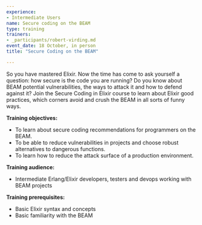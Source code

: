 ```yaml
---
experience:
- Intermediate Users
name: Secure coding on the BEAM
type: training
trainers:
- _participants/robert-virding.md
event_date: 18 October, in person
title: "Secure Coding on the BEAM"

---
```

So you have mastered Elixir. Now the time has come to ask yourself a question: how secure is the code you are running? Do you know about BEAM potential vulnerabilities, the ways to attack it and how to defend against it? Join the Secure Coding in Elixir course to learn about Elixir good practices, which corners avoid and crush the BEAM in all sorts of funny ways.

**Training objectives:**
- To learn about secure coding recommendations for programmers on the BEAM.
- To be able to reduce vulnerabilities in projects and choose robust alternatives to dangerous functions.
- To learn how to reduce the attack surface of a production environment.

**Training audience:**
- Intermediate Erlang/Elixir developers, testers and devops working with BEAM projects

**Training prerequisites:**
- Basic Elixir syntax and concepts 
- Basic familiarity with the BEAM
